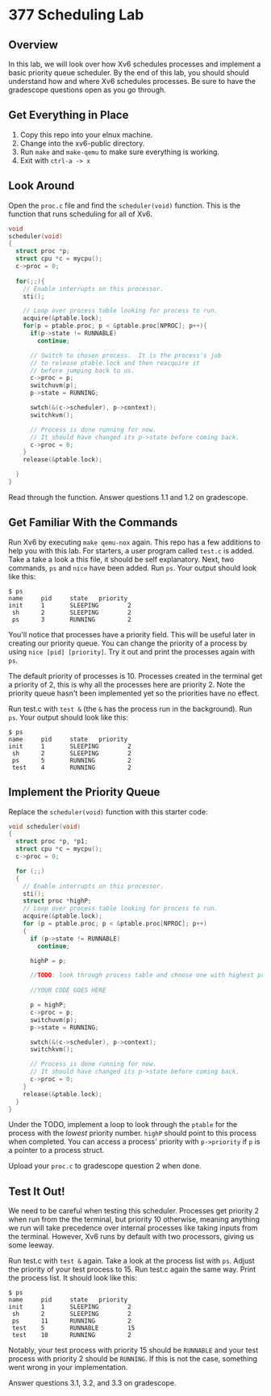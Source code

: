 
# 377 Scheduling Lab

## Overview

In this lab, we will look over how Xv6 schedules processes and implement a basic priority queue scheduler. By the end of this lab, you should should
understand how and where Xv6 schedules processes. Be sure to have the gradescope questions open as you go through.

## Get Everything in Place

1. Copy this repo into your elnux machine. 
2. Change into the xv6-public directory. 
3. Run `make` and `make-qemu` to make sure everything is working.
4. Exit with `ctrl-a -> x`

## Look Around

Open the `proc.c` file and find the `scheduler(void)` function. This is the function that runs scheduling for all of Xv6.

```c
void
scheduler(void)
{
  struct proc *p;
  struct cpu *c = mycpu();
  c->proc = 0;
  
  for(;;){
    // Enable interrupts on this processor.
    sti();

    // Loop over process table looking for process to run.
    acquire(&ptable.lock);
    for(p = ptable.proc; p < &ptable.proc[NPROC]; p++){
      if(p->state != RUNNABLE)
        continue;

      // Switch to chosen process.  It is the process's job
      // to release ptable.lock and then reacquire it
      // before jumping back to us.
      c->proc = p;
      switchuvm(p);
      p->state = RUNNING;

      swtch(&(c->scheduler), p->context);
      switchkvm();

      // Process is done running for now.
      // It should have changed its p->state before coming back.
      c->proc = 0;
    }
    release(&ptable.lock);

  }
}
```

Read through the function. Answer questions 1.1 and 1.2 on gradescope.

## Get Familiar With the Commands

Run Xv6 by executing `make qemu-nox` again. This repo has a few additions to help you with this lab. For starters, a user program called `test.c` is added. Take a
take a look a this file, it should be self explanatory. Next, two commands, `ps` and `nice` have been added. Run `ps`. Your output should look like this:

```
$ ps
name     pid     state   priority 
init     1       SLEEPING        2 
 sh      2       SLEEPING        2 
 ps      3       RUNNING         2 
```

You'll notice that processes have a priority field. This will be useful later in creating our priority queue. You can change the priority of a process by using
`nice [pid] [priority]`. Try it out and print the processes again with `ps`. 

The default priority of processes is 10. Processes created in the terminal get a priority of 2, this is why all the processes here are priority 2. Note the priority queue hasn't been implemented yet so the priorities have no effect.

Run test.c with `test &` (the `&` has the process run in the background). Run `ps`. Your output should look like this:

```
$ ps
name     pid     state   priority 
init     1       SLEEPING        2 
 sh      2       SLEEPING        2 
 ps      5       RUNNING         2 
 test    4       RUNNING         2 
```

## Implement the Priority Queue

Replace the `scheduler(void)` function with this starter code:

```c
void scheduler(void)
{
  struct proc *p, *p1;
  struct cpu *c = mycpu();
  c->proc = 0;

  for (;;)
  {
    // Enable interrupts on this processor.
    sti();
    struct proc *highP;
    // Loop over process table looking for process to run.
    acquire(&ptable.lock);
    for (p = ptable.proc; p < &ptable.proc[NPROC]; p++)
    {
      if (p->state != RUNNABLE)
        continue;

      highP = p;

      //TODO: look through process table and choose one with highest priority
    
      //YOUR CODE GOES HERE

      p = highP;
      c->proc = p;
      switchuvm(p);
      p->state = RUNNING;

      swtch(&(c->scheduler), p->context);
      switchkvm();

      // Process is done running for now.
      // It should have changed its p->state before coming back.
      c->proc = 0;
    }
    release(&ptable.lock);
  }
}
```

Under the TODO, implement a loop to look through the `ptable` for the process with the *lowest* priority number. `highP` should point to this process when completed. You can access a process' priority with `p->priority` if `p` is a pointer to a process struct.

Upload your `proc.c`  to gradescope question 2 when done.

## Test It Out!

We need to be careful when testing this scheduler. Processes get priority 2 when run from the the terminal, but priority 10 otherwise, meaning anything we run will take precedence over internal processes like taking inputs from the terminal. However, Xv6 runs by default with two processors, giving us some leeway.

Run test.c with `test &` again. Take a look at the process list with `ps`. Adjust the priority of your test process to 15. Run test.c again the same way. Print the process list. It should look like this:

```
$ ps
name     pid     state   priority 
init     1       SLEEPING        2 
 sh      2       SLEEPING        2 
 ps      11      RUNNING         2 
 test    5       RUNNABLE        15 
 test    10      RUNNING         2 
 ```

Notably, your test process with priority 15 should be `RUNNABLE` and your test process with priority 2 should be `RUNNING`. If this is not the case, something went wrong in your implementation.

Answer questions 3.1, 3.2, and 3.3 on gradescope.
